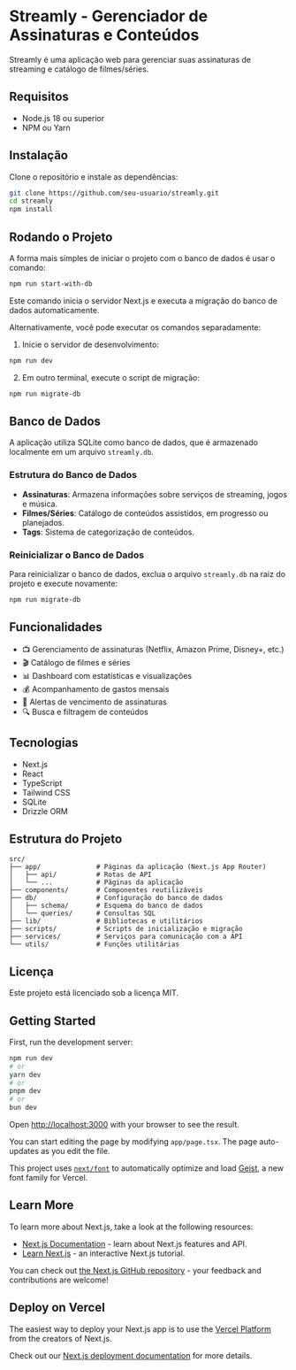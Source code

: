 # Streamly - Gerenciador de Assinaturas e Conteúdos

Streamly é uma aplicação web para gerenciar suas assinaturas de streaming e catálogo de filmes/séries.

## Requisitos

- Node.js 18 ou superior
- NPM ou Yarn

## Instalação

Clone o repositório e instale as dependências:

```bash
git clone https://github.com/seu-usuario/streamly.git
cd streamly
npm install
```

## Rodando o Projeto

A forma mais simples de iniciar o projeto com o banco de dados é usar o comando:

```bash
npm run start-with-db
```

Este comando inicia o servidor Next.js e executa a migração do banco de dados automaticamente.

Alternativamente, você pode executar os comandos separadamente:

1. Inicie o servidor de desenvolvimento:
```bash
npm run dev
```

2. Em outro terminal, execute o script de migração:
```bash
npm run migrate-db
```

## Banco de Dados

A aplicação utiliza SQLite como banco de dados, que é armazenado localmente em um arquivo `streamly.db`. 

### Estrutura do Banco de Dados

- **Assinaturas**: Armazena informações sobre serviços de streaming, jogos e música.
- **Filmes/Séries**: Catálogo de conteúdos assistidos, em progresso ou planejados.
- **Tags**: Sistema de categorização de conteúdos.

### Reinicializar o Banco de Dados

Para reinicializar o banco de dados, exclua o arquivo `streamly.db` na raiz do projeto e execute novamente:

```bash
npm run migrate-db
```

## Funcionalidades

- 📺 Gerenciamento de assinaturas (Netflix, Amazon Prime, Disney+, etc.)
- 🎬 Catálogo de filmes e séries
- 📊 Dashboard com estatísticas e visualizações
- 💰 Acompanhamento de gastos mensais
- 📅 Alertas de vencimento de assinaturas
- 🔍 Busca e filtragem de conteúdos

## Tecnologias

- Next.js
- React
- TypeScript
- Tailwind CSS
- SQLite
- Drizzle ORM

## Estrutura do Projeto

```
src/
├── app/              # Páginas da aplicação (Next.js App Router)
│   ├── api/          # Rotas de API
│   └── ...           # Páginas da aplicação
├── components/       # Componentes reutilizáveis
├── db/               # Configuração do banco de dados
│   ├── schema/       # Esquema do banco de dados
│   └── queries/      # Consultas SQL
├── lib/              # Bibliotecas e utilitários
├── scripts/          # Scripts de inicialização e migração
├── services/         # Serviços para comunicação com a API
└── utils/            # Funções utilitárias
```

## Licença

Este projeto está licenciado sob a licença MIT.

## Getting Started

First, run the development server:

```bash
npm run dev
# or
yarn dev
# or
pnpm dev
# or
bun dev
```

Open [http://localhost:3000](http://localhost:3000) with your browser to see the result.

You can start editing the page by modifying `app/page.tsx`. The page auto-updates as you edit the file.

This project uses [`next/font`](https://nextjs.org/docs/app/building-your-application/optimizing/fonts) to automatically optimize and load [Geist](https://vercel.com/font), a new font family for Vercel.

## Learn More

To learn more about Next.js, take a look at the following resources:

- [Next.js Documentation](https://nextjs.org/docs) - learn about Next.js features and API.
- [Learn Next.js](https://nextjs.org/learn) - an interactive Next.js tutorial.

You can check out [the Next.js GitHub repository](https://github.com/vercel/next.js) - your feedback and contributions are welcome!

## Deploy on Vercel

The easiest way to deploy your Next.js app is to use the [Vercel Platform](https://vercel.com/new?utm_medium=default-template&filter=next.js&utm_source=create-next-app&utm_campaign=create-next-app-readme) from the creators of Next.js.

Check out our [Next.js deployment documentation](https://nextjs.org/docs/app/building-your-application/deploying) for more details.
